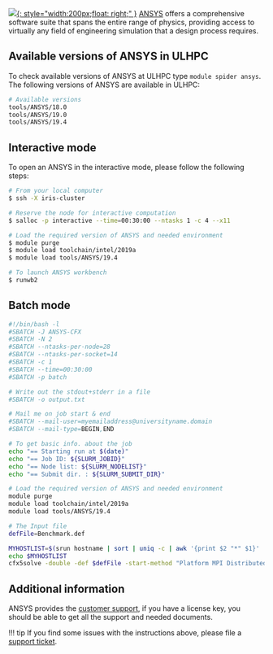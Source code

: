 [![](https://upload.wikimedia.org/wikipedia/commons/thumb/e/e5/ANSYS_logo.png/320px-ANSYS_logo.png){: style="width:200px;float: right;" }](https://www.ansys.com/) [ANSYS](https://www.ansys.com/) offers a comprehensive software suite that spans the entire range of physics, providing access to virtually any field of engineering simulation that a design process requires.


## Available versions of ANSYS in ULHPC
To check available versions of ANSYS at ULHPC type `module spider ansys`. The following versions of ANSYS are available in ULHPC:
```bash
# Available versions 
tools/ANSYS/18.0
tools/ANSYS/19.0
tools/ANSYS/19.4
```

## Interactive mode
To open an ANSYS in the interactive mode, please follow the following steps:
```bash
# From your local computer
$ ssh -X iris-cluster

# Reserve the node for interactive computation
$ salloc -p interactive --time=00:30:00 --ntasks 1 -c 4 --x11 

# Load the required version of ANSYS and needed environment
$ module purge
$ module load toolchain/intel/2019a
$ module load tools/ANSYS/19.4

# To launch ANSYS workbench
$ runwb2
```

## Batch mode

```bash
#!/bin/bash -l
#SBATCH -J ANSYS-CFX
#SBATCH -N 2
#SBATCH --ntasks-per-node=28
#SBATCH --ntasks-per-socket=14
#SBATCH -c 1
#SBATCH --time=00:30:00
#SBATCH -p batch

# Write out the stdout+stderr in a file
#SBATCH -o output.txt

# Mail me on job start & end
#SBATCH --mail-user=myemailaddress@universityname.domain
#SBATCH --mail-type=BEGIN,END

# To get basic info. about the job
echo "== Starting run at $(date)"
echo "== Job ID: ${SLURM_JOBID}"
echo "== Node list: ${SLURM_NODELIST}"
echo "== Submit dir. : ${SLURM_SUBMIT_DIR}"

# Load the required version of ANSYS and needed environment
module purge
module load toolchain/intel/2019a
module load tools/ANSYS/19.4

# The Input file
defFile=Benchmark.def

MYHOSTLIST=$(srun hostname | sort | uniq -c | awk '{print $2 "*" $1}' | paste -sd, -)
echo $MYHOSTLIST
cfx5solve -double -def $defFile -start-method "Platform MPI Distributed Parallel" -par-dist $MYHOSTLIST
```

## Additional information
ANSYS provides the [customer support](https://support.ansys.com), if you have a license key, you should be able to get all the support and needed documents.

!!! tip
    If you find some issues with the instructions above, please file a [support ticket](https://hpc.uni.lu/support).
